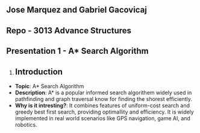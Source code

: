 ## Jose Marquez and Gabriel Gacovicaj
## Repo - 3013 Advance Structures

## Presentation 1 - A* Search Algorithm


1. ## Introduction

- **Topic**: A* Search Algorithm
- **Description**: A* is a popular informed search algorithem widely used in pathfinding and graph traversal know for finding the shorest efficiently.
- **Why is it intresting?**: It combines features of uniform-cost search and greedy best first search, providing optimallity and efficiency. It is widely implemented in real world scenarios like GPS navigation, game AI, and robotics. 
  




